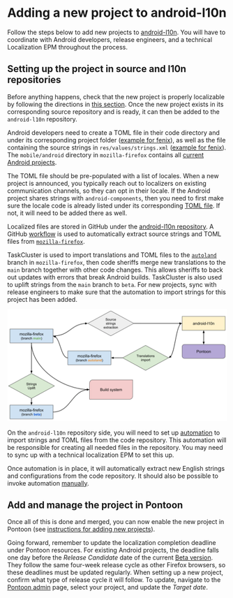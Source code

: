 # Adding a new project to android-l10n

Follow the steps below to add new projects to [android-l10n](https://github.com/mozilla-l10n/android-l10n). You will have to coordinate with Android developers, release engineers, and a technical Localization EPM throughout the process.

## Setting up the project in source and l10n repositories

Before anything happens, check that the new project is properly localizable by following the directions in [this section](https://github.com/mozilla-l10n/documentation/blob/main/src/tools/pontoon/adding_new_project.md#adding-a-new-project-on-pontoon). Once the new project exists in its corresponding source repository and is ready, it can then be added to the `android-l10n` repository.

Android developers need to create a TOML file in their code directory and under its corresponding project folder ([example for fenix](https://github.com/mozilla-firefox/firefox/blob/main/mobile/android/fenix/l10n.toml)), as well as the file containing the source strings in `res/values/strings.xml` ([example for fenix](https://github.com/mozilla-firefox/firefox/blob/main/mobile/android/fenix/app/src/main/res/values/strings.xml)). The `mobile/android` directory in `mozilla-firefox` contains all [current Android projects](https://github.com/mozilla-firefox/firefox/tree/main/mobile/android).

The TOML file should be pre-populated with a list of locales. When a new project is announced, you typically reach out to localizers on existing communication channels, so they can opt in their locale. If the Android project shares strings with `android-components`, then you need to first make sure the locale code is already listed under its corresponding [TOML file](https://github.com/mozilla-firefox/firefox/blob/main/mobile/android/android-components/l10n.toml). If not, it will need to be added there as well.

Localized files are stored in GitHub under the [android-l10n repository](https://github.com/mozilla-l10n/android-l10n). A GitHub [workflow](https://github.com/mozilla-l10n/android-l10n/tree/main/.github/workflows) is used to automatically extract source strings and TOML files from [`mozilla-firefox`](https://github.com/mozilla-firefox/firefox).

TaskCluster is used to import translations and TOML files to the [`autoland`](https://github.com/mozilla-firefox/firefox/tree/autoland) branch in `mozilla-firefox`, then code sheriffs merge new translations to the `main` branch together with other code changes. This allows sheriffs to back out updates with errors that break Android builds. TaskCluster is also used to uplift strings from the `main` branch to `beta`. For new projects, sync with release engineers to make sure that the automation to import strings for this project has been added.

![Android automation](../../assets/images/android/android_automation.png)

On the `android-l10n` repository side, you will need to set up [automation](https://github.com/mozilla-l10n/android-l10n/tree/main/.github/workflows) to import strings and TOML files from the code repository. This automation will be responsible for creating all needed files in the repository. You may need to sync up with a technical localization EPM to set this up.

Once automation is in place, it will automatically extract new English strings and configurations from the code repository. It should also be possible to invoke automation [manually](https://github.com/mozilla-l10n/android-l10n/actions).

## Add and manage the project in Pontoon

Once all of this is done and merged, you can now enable the new project in Pontoon (see [instructions for adding new projects](https://github.com/mozilla-l10n/documentation/blob/main/src/tools/pontoon/adding_new_project.md#create-the-project)).

Going forward, remember to update the localization completion deadline under Pontoon resources. For existing Android projects, the deadline falls one day before the *Release Candidate* date of the current [Beta version](https://whattrainisitnow.com/release/?version=beta). They follow the same four-week release cycle as other Firefox browsers, so these deadlines must be updated regularly. When setting up a new project, confirm what type of release cycle it will follow. To update, navigate to the [Pontoon admin](https://pontoon.mozilla.org/admin/) page, select your project, and update the *Target date*.
